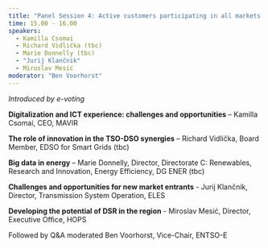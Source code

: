 ```yaml
---
title: "Panel Session 4: Active customers participating in all markets: challenges and opportunities for the CEE region"
time: 15.00 - 16.00
speakers:
  - Kamilla Csomai
  - Richard Vidlička (tbc)
  - Marie Donnelly (tbc)
  - "Jurij Klančnik"
  - Miroslav Mesić
moderator: "Ben Voorhorst"
---
```



_Introduced by e-voting_

__Digitalization and ICT experience: challenges and opportunities__ – Kamilla Csomai, CEO, MAVIR

__The role of innovation in the TSO-DSO synergies__ – Richard Vidlička, Board Member, EDSO for Smart Grids (tbc)

__Big data in energy__ – Marie Donnelly, Director, Directorate C: Renewables,  Research and Innovation, Energy Efficiency, DG ENER (tbc)

__Challenges and opportunities for new market entrants__ - Jurij Klančnik, Director, Transmission System Operation, ELES

__Developing the potential of DSR in the region__ - Miroslav Mesić, Director, Executive Office, HOPS


Followed by Q&A moderated Ben Voorhorst, Vice-Chair, ENTSO-E 
